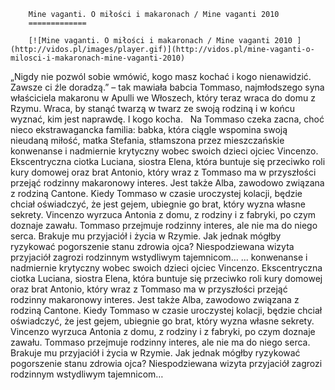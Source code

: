
        Mine vaganti. O miłości i makaronach / Mine vaganti 2010 
        =============
        
        [![Mine vaganti. O miłości i makaronach / Mine vaganti 2010 ](http://vidos.pl/images/player.gif)](http://vidos.pl/mine-vaganti-o-milosci-i-makaronach-mine-vaganti-2010)
        
        
 „Nigdy nie pozwól sobie wmówić, kogo masz kochać i kogo nienawidzić. Zawsze ci źle doradzą.” – tak mawiała babcia Tommaso, najmłodszego syna właściciela makaronu w Apulli we Włoszech, który teraz wraca do domu z Rzymu. Wraca, by stanąć twarzą w twarz ze swoją rodziną i w końcu wyznać, kim jest naprawdę. I kogo kocha.   Na Tommaso czeka zacna, choć nieco ekstrawagancka familia: babka, która ciągle wspomina swoją nieudaną miłość, matka Stefania, stłamszona przez mieszczańskie konwenanse i nadmiernie krytyczny wobec swoich dzieci ojciec Vincenzo. Ekscentryczna ciotka Luciana, siostra Elena, która buntuje się przeciwko roli kury domowej oraz brat Antonio, który wraz z Tommaso ma w przyszłości przejąć rodzinny makaronowy interes. Jest także Alba, zawodowo związana z rodziną Cantone. Kiedy Tommaso w czasie uroczystej kolacji, będzie chciał oświadczyć, że jest gejem, ubiegnie go brat, który wyzna własne sekrety. Vincenzo wyrzuca Antonia z domu, z rodziny i z fabryki, po czym doznaje zawału. Tommaso przejmuje rodzinny interes, ale nie ma do niego serca. Brakuje mu przyjaciół i życia w Rzymie. Jak jednak mógłby ryzykować pogorszenie stanu zdrowia ojca? Niespodziewana wizyta przyjaciół zagrozi rodzinnym wstydliwym tajemnicom…   ... konwenanse i nadmiernie krytyczny wobec swoich dzieci ojciec Vincenzo. Ekscentryczna ciotka Luciana, siostra Elena, która buntuje się przeciwko roli kury domowej oraz brat Antonio, który wraz z Tommaso ma w przyszłości przejąć rodzinny makaronowy interes. Jest także Alba, zawodowo związana z rodziną Cantone. Kiedy Tommaso w czasie uroczystej kolacji, będzie chciał oświadczyć, że jest gejem, ubiegnie go brat, który wyzna własne sekrety. Vincenzo wyrzuca Antonia z domu, z rodziny i z fabryki, po czym doznaje zawału. Tommaso przejmuje rodzinny interes, ale nie ma do niego serca. Brakuje mu przyjaciół i życia w Rzymie. Jak jednak mógłby ryzykować pogorszenie stanu zdrowia ojca? Niespodziewana wizyta przyjaciół zagrozi rodzinnym wstydliwym tajemnicom…
    